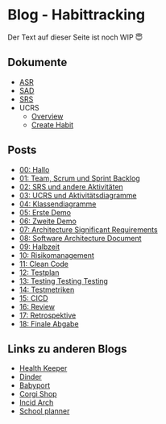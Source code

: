 # Blog - Habittracking

Der Text auf dieser Seite ist noch WIP 😇

## Dokumente
- [ASR](asr/asr)
- [SAD](sad/sad)
- [SRS](srs/srs)
- UCRS
  - [Overview](ucrs/ucrs_overview)
  - [Create Habit](ucrs/ucrs_create_habit)

## Posts
- [00: Hallo](posts/00_initial_post)
- [01: Team, Scrum und Sprint Backlog](posts/01_team_and_stories)
- [02: SRS und andere Aktivitäten](posts/02_srs_and_other)
- [03: UCRS und Aktivitätsdiagramme](posts/03_ucrs_and_activity_diagrams)
- [04: Klassendiagramme](posts/04_class_diagrams)
- [05: Erste Demo](posts/05_first_demo)
- [06: Zweite Demo](posts/06_second_demo)
- [07: Architecture Significant Requirements](posts/07_asr)
- [08: Software Architecture Document](posts/08_sad)
- [09: Halbzeit](posts/09_halftime)
- [10: Risikomanagement](posts/10_risk_management)
- [11: Clean Code](posts/11_clean_code)
- [12: Testplan](posts/12_testplan)
- [13: Testing Testing Testing](posts/13_testing)
- [14: Testmetriken](posts/14_metriken)
- [15: CICD](posts/15_cicd)
- [16: Review](posts/16_review)
- [17: Retrospektive](posts/17_retrospektive)
- [18: Finale Abgabe](posts/18_final_submission)

## Links zu anderen Blogs
- [Health Keeper](https://github.com/Chrissi-Ruege/HealthKeeper/discussions)
- [Dinder](https://github.com/dhbw-ka-tinf22b5-dinder/Dinder/discussions)
- [Babyport](https://medium.com/@babyport)
- [Corgi Shop](https://github.com/mausio/corgi-shop-doc/discussions)
- [Incid Arch](https://dh-karlsruhe.github.io/IncidArch-Blog/)
- [School planner](https://michaelsteininger2003.wordpress.com/)

<script src="https://utteranc.es/client.js"
        repo="Puggingtons/habittrackingblog"
        issue-term="pathname"
        theme="github-light"
        crossorigin="anonymous"
        async>
</script>